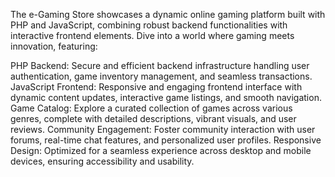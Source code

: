 The e-Gaming Store showcases a dynamic online gaming platform built with PHP and JavaScript, combining robust backend functionalities with interactive frontend elements. Dive into a world where gaming meets innovation, featuring:

PHP Backend: Secure and efficient backend infrastructure handling user authentication, game inventory management, and seamless transactions.
JavaScript Frontend: Responsive and engaging frontend interface with dynamic content updates, interactive game listings, and smooth navigation.
Game Catalog: Explore a curated collection of games across various genres, complete with detailed descriptions, vibrant visuals, and user reviews.
Community Engagement: Foster community interaction with user forums, real-time chat features, and personalized user profiles.
Responsive Design: Optimized for a seamless experience across desktop and mobile devices, ensuring accessibility and usability.
